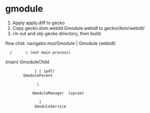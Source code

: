 # gmodule

1. Apply apply.diff to gecko
2. Copy gecko.dom.webild.Gmodule.webidl to gecko/dom/webidl/
3. rm out and obj-gecko directory, then build.



flow chat:
  navigator.mozGmodule
          |
      Gmodule (webidl)

      /      \ (not main process)
   (main)   GmoduleChild

                 | ( ipdl) 
            GmoduleParent

                  \

                GmoduleManager  (xpcom)

                   |
                 GmoduleService